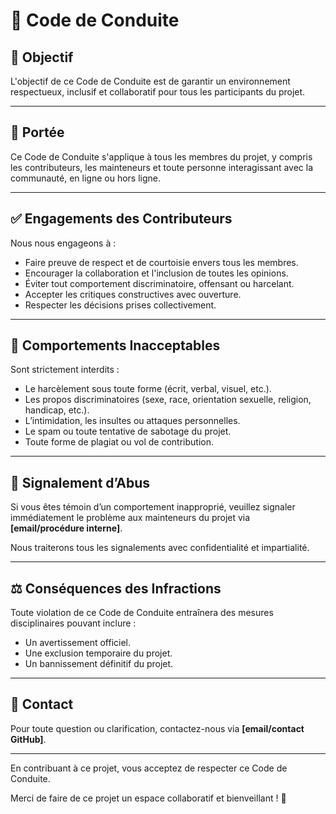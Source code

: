 # 📜 Code de Conduite

## 🎯 Objectif
L'objectif de ce Code de Conduite est de garantir un environnement respectueux, inclusif et collaboratif pour tous les participants du projet.

---

## 👥 Portée
Ce Code de Conduite s'applique à tous les membres du projet, y compris les contributeurs, les mainteneurs et toute personne interagissant avec la communauté, en ligne ou hors ligne.

---

## ✅ Engagements des Contributeurs
Nous nous engageons à :

- Faire preuve de respect et de courtoisie envers tous les membres.
- Encourager la collaboration et l'inclusion de toutes les opinions.
- Éviter tout comportement discriminatoire, offensant ou harcelant.
- Accepter les critiques constructives avec ouverture.
- Respecter les décisions prises collectivement.

---

## 🚫 Comportements Inacceptables
Sont strictement interdits :

- Le harcèlement sous toute forme (écrit, verbal, visuel, etc.).
- Les propos discriminatoires (sexe, race, orientation sexuelle, religion, handicap, etc.).
- L’intimidation, les insultes ou attaques personnelles.
- Le spam ou toute tentative de sabotage du projet.
- Toute forme de plagiat ou vol de contribution.

---

## 🚨 Signalement d’Abus
Si vous êtes témoin d’un comportement inapproprié, veuillez signaler immédiatement le problème aux mainteneurs du projet via **[email/procédure interne]**.

Nous traiterons tous les signalements avec confidentialité et impartialité.

---

## ⚖️ Conséquences des Infractions
Toute violation de ce Code de Conduite entraînera des mesures disciplinaires pouvant inclure :

- Un avertissement officiel.
- Une exclusion temporaire du projet.
- Un bannissement définitif du projet.

---

## 📢 Contact
Pour toute question ou clarification, contactez-nous via **[email/contact GitHub]**.

---

En contribuant à ce projet, vous acceptez de respecter ce Code de Conduite.

Merci de faire de ce projet un espace collaboratif et bienveillant ! 🚀

